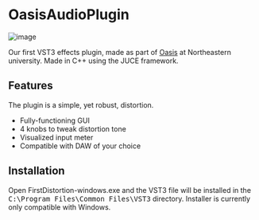 # OasisAudioPlugin
![image](https://user-images.githubusercontent.com/51142080/148655817-ab03b120-c4cc-4c0b-bce9-89880bca4d22.png)

Our first VST3 effects plugin, made as part of [Oasis](https://www.oasisneu.com/) at Northeastern university. Made in C++ using the JUCE framework.

## Features

The plugin is a simple, yet robust, distortion.
- Fully-functioning GUI
- 4 knobs to tweak distortion tone
- Visualized input meter
- Compatible with DAW of your choice

## Installation

Open FirstDistortion-windows.exe and the VST3 file will be installed in the <kbd>C:\Program Files\Common Files\VST3</kbd> directory. Installer is currently only compatible with Windows.
